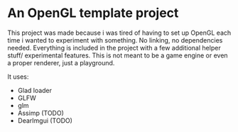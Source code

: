 # An OpenGL template project

This project was made because i was tired of having to set up OpenGL each time i wanted to experiment with something.
No linking, no dependencies needed. Everything is included in the project with a few additional helper stuff/ experimental features.
This is not meant to be a game engine or even a proper renderer, just a playground.

It uses:
* Glad loader
* GLFW 
* glm
* Assimp (TODO)
* DearImgui (TODO)
